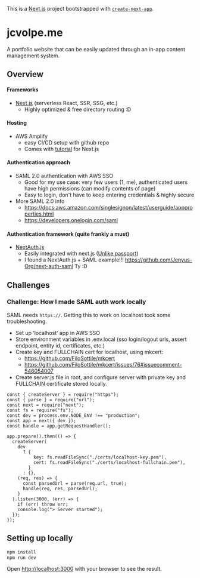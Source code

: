This is a [Next.js](https://nextjs.org/) project bootstrapped with [`create-next-app`](https://github.com/vercel/next.js/tree/canary/packages/create-next-app).
# jcvolpe.me
A portfolio website that can be easily updated through an in-app content management system.
## Overview
#### Frameworks
- [Next.js](https://nextjs.org/) (serverless React, SSR, SSG, etc.) 
  - Highly optimized & free directory routing :D
#### Hosting
- AWS Amplify 
  - easy CI/CD setup with github repo
  - Comes with [tutorial](https://docs.aws.amazon.com/amplify/latest/userguide/server-side-rendering-amplify.html) for Next.js

#### Authentication approach
- SAML 2.0 authentication with AWS SSO
  - Good for my use case: very few users (1, me), authenticated users have high permissions (can modify contents of page)
  - Easy to login, don't have to keep entering credentials & highly secure
- More SAML 2.0 info
  - https://docs.aws.amazon.com/singlesignon/latest/userguide/appproperties.html
  - https://developers.onelogin.com/saml

#### Authentication framework (quite frankly a must)
- [NextAuth.js](https://next-auth.js.org/)
  - Easily integrated with next.js ([Unlike passport](https://todayilearned.io/til/nextjs-with-passport-oauth-cookie-sessions))
  - I found a NextAuth.js + SAML example!!! https://github.com/Jenyus-Org/next-auth-saml Ty :D

## Challenges
### Challenge: How I made SAML auth work locally
SAML needs `https://`. Getting this to work on localhost took some troubleshooting.
- Set up ‘localhost’ app in AWS SSO
- Store environment variables in .env.local (sso login/logout urls, assert endpoint, entity id, certificates, etc.)
- Create key and FULLCHAIN cert for localhost, using mkcert: 
  - https://github.com/FiloSottile/mkcert
  - https://github.com/FiloSottile/mkcert/issues/76#issuecomment-546054007
- Create server.js file in root, and configure server with private key and FULLCHAIN certificate stored locally.
```
const { createServer } = require("https");
const { parse } = require("url");
const next = require("next");
const fs = require("fs");
const dev = process.env.NODE_ENV !== "production";
const app = next({ dev });
const handle = app.getRequestHandler();

app.prepare().then(() => {
  createServer(
    dev
      ? {
          key: fs.readFileSync("./certs/localhost-key.pem"),
          cert: fs.readFileSync("./certs/localhost-fullchain.pem"),
        }
      : {},
    (req, res) => {
      const parsedUrl = parse(req.url, true);
      handle(req, res, parsedUrl);
    }
  ).listen(3000, (err) => {
    if (err) throw err;
    console.log("> Server started");
  });
});
```



## Setting up locally

```bash
npm install
npm run dev
```

Open [http://localhost:3000](http://localhost:3000) with your browser to see the result.
